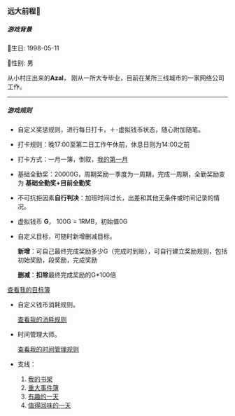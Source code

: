 ### 远大前程🌈



##### 游戏背景


🎂生日: 1998-05-11

👨性别: 男




从小村庄出来的**Azal**， 刚从一所大专毕业，目前在某所三线城市的一家网络公司工作。

------



##### 游戏规则

-  自定义奖惩规则，进行每日打卡，＋-虚拟钱币状态，随心附加随笔。

-  打卡规则：晚17:00至第二日工作午休前，休息日则为14:00之前

-  打卡方式：一月一簿，倒叙，[我的第一月](/MYLIFE/2020-06.md) 

-  基础全勤奖：20000G，周期奖励一季度为一周期，完成一周期，全勤奖励变为 **基础全勤奖+目前全勤奖**

-  不可抗拒因素**自行判决**：加班时间过长，出差和其他无条件或时间记录的情况。

-  虚拟钱币 **G**， 100G = 1RMB，初始值0G

-  自定义目标，可随时新增删减目标。

   **新增**：可自己最终完成奖励多少G（完成时到账），可自行建立奖励规则，包括初始奖励，段奖励，完成奖励

   **删减**：**扣除**最终完成奖励的G*100倍

  [查看我的目标簿](Goal.md)

- 自定义钱币消耗规则。

  [查看我的消耗规则](Consume.md)

- 时间管理大师。

  [查看我的时间管理规则](WorkAndRest.md)

- 支线：

  1. [我的书架](Bookshelf.md) 
  2. [重大事件簿]()
  3. [有趣的一天]()
  4. [值得回味的一天]()

















